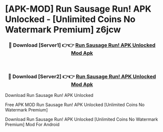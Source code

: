 # [APK-MOD] Run Sausage Run! APK Unlocked - [Unlimited Coins No Watermark Premium] z6jcw



<div align="center">
<h3>🔴 Download [Server1] 👉👉 <a href="https://momento.my/?title=Run_Sausage_Run!_APK_Unlocked">Run Sausage Run! APK Unlocked Mod Apk</a></h3><br>

<h3>🔴 Download [Server2] 👉👉 <a href="https://momento.my/?title=Run_Sausage_Run!_APK_Unlocked">Run Sausage Run! APK Unlocked Mod Apk</a></h3>
</div>



Download Run Sausage Run! APK Unlocked 

Free APK MOD Run Sausage Run! APK Unlocked [Unlimited Coins No Watermark Premium]

Download Run Sausage Run! APK Unlocked [Unlimited Coins No Watermark Premium] Mod For Android
